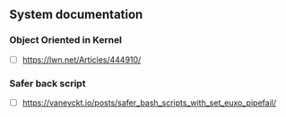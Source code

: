 ## System documentation

### Object Oriented in Kernel
- [ ] https://lwn.net/Articles/444910/

### Safer back script
- [ ] https://vaneyckt.io/posts/safer_bash_scripts_with_set_euxo_pipefail/
